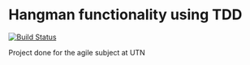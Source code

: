 # Hangman functionality using TDD

[![Build Status](https://travis-ci.com/ginoemiliozzi/hangman-tdd.svg?branch=master)](https://travis-ci.com/ginoemiliozzi/hangman-tdd)

Project done for the agile subject at UTN 
